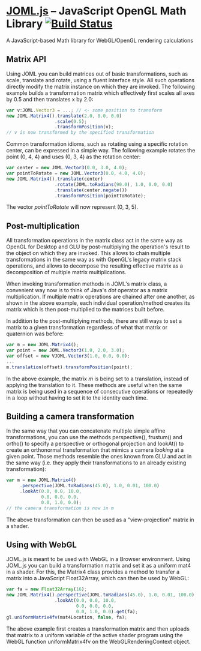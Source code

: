 # [JOML.js](http://joml-ci.github.io/JOML) – JavaScript OpenGL Math Library [![Build Status](https://travis-ci.org/JOML-CI/JOML.svg?branch=js)](https://travis-ci.org/JOML-CI/JOML)
A JavaScript-based Math library for WebGL/OpenGL rendering calculations

Matrix API
----------
Using JOML you can build matrices out of basic transformations, such as scale, translate and rotate, using a fluent interface style. All such operations directly modify the matrix instance on which they are invoked.
The following example builds a transformation matrix which effectively first scales all axes by 0.5
and then translates x by 2.0:
```TypeScript
var v:JOML.Vector3 = ...; // <- some position to transform
new JOML.Matrix4().translate(2.0, 0.0, 0.0)
                  .scale(0.5);
                  .transformPosition(v);
// v is now transformed by the specified transformation
```

Common transformation idioms, such as rotating using a specific rotation center, can be expressed in a simple way. The following example rotates the point (0, 4, 4) and uses (0, 3, 4) as the rotation center:
```TypeScript
var center = new JOML.Vector3(0.0, 3.0, 4.0);
var pointToRotate = new JOML.Vector3(0.0, 4.0, 4.0);
new JOML.Matrix4().translate(center)
                  .rotate(JOML.toRadians(90.0), 1.0, 0.0, 0.0)
                  .translate(center.negate())
                  .transformPosition(pointToRotate);
```
The vector *pointToRotate* will now represent (0, 3, 5).

Post-multiplication
-------------------
All transformation operations in the matrix class act in the same way as OpenGL for Desktop and GLU by post-multiplying the operation's result to the object on which they are invoked. This allows to chain multiple transformations in the same way as with OpenGL's legacy matrix stack operations, and allows to decompose the resulting effective matrix as a decomposition of multiple matrix multiplications.

When invoking transformation methods in JOML's matrix class, a convenient way now is to think of Java's _dot_ operator as a matrix multiplication. If multiple matrix operations are chained after one another, as shown in the above example, each individual operation/method creates its matrix which is then post-multiplied to the matrices built before.

In addition to the post-multiplying methods, there are still ways to set a matrix to a given transformation regardless of what that matrix or quaternion was before:

```TypeScript
var m = new JOML.Matrix4();
var point = new JOML.Vector3(1.0, 2.0, 3.0);
var offset = new VJOML.Vector3(1.0, 0.0, 0.0);
...
m.translation(offset).transformPosition(point);
```
In the above example, the matrix _m_ is being set to a translation, instead of applying the translation to it.
These methods are useful when the same matrix is being used in a sequence of consecutive operations or repeatedly in a loop without having to set it to the identity each time.

Building a camera transformation
--------------------------------
In the same way that you can concatenate multiple simple affine transformations, you can use the methods perspective(), frustum() and ortho() to specify a perspective or orthogonal projection and lookAt() to create an orthonormal transformation that mimics a camera *looking* at a given point.
Those methods resemble the ones known from GLU and act in the same way (i.e. they apply their transformations to an already existing transformation):
```TypeScript
var m = new JOML.Matrix4()
     .perspective(JOML.toRadians(45.0), 1.0, 0.01, 100.0)
     .lookAt(0.0, 0.0, 10.0,
             0.0, 0.0, 0.0,
             0.0, 1.0, 0.0);
// the camera transformation is now in m
```
The above transformation can then be used as a "view-projection" matrix in a shader.

Using with WebGL
----------------
JOML.js is meant to be used with WebGL in a Browser environment. Using JOML.js you can build a transformation matrix and set it as a uniform mat4 in a shader. For this, the Matrix4 class provides a method to transfer a matrix into a JavaScript Float32Array, which can then be used by WebGL:
```TypeScript
var fa = new Float32Array(16);
new JOML.Matrix4().perspective(JOML.toRadians(45.0), 1.0, 0.01, 100.0)
                  .lookAt(0.0, 0.0, 10.0,
                          0.0, 0.0, 0.0,
                          0.0, 1.0, 0.0).get(fa);
gl.uniformMatrix4fv(mat4Location, false, fa);
```
The above example first creates a transformation matrix and then uploads that matrix to a uniform variable of the active shader program using the WebGL function uniformMatrix4fv on the WebGLRenderingContext object.
